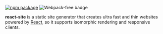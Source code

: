 [![npm package](https://img.shields.io/npm/v/react-site.svg?style=flat-square)](https://www.npmjs.org/package/react-site)
![Webpack-free badge](https://img.shields.io/badge/webpack-free-orange.svg)

**react-site** is a static site generator that creates ultra fast and thin websites powered by [React](https://facebook.github.io/react/), so it supports isomorphic rendering and responsive clients.
